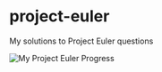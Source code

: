 project-euler
=============

My solutions to Project Euler questions

<img src="http://projecteuler.net/profile/danwoods.png" alt="My Project Euler Progress" />